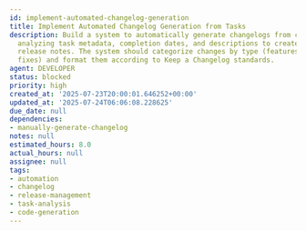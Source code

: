 ```yaml
---
id: implement-automated-changelog-generation
title: Implement Automated Changelog Generation from Tasks
description: Build a system to automatically generate changelogs from completed tasks,
  analyzing task metadata, completion dates, and descriptions to create structured
  release notes. The system should categorize changes by type (features, improvements,
  fixes) and format them according to Keep a Changelog standards.
agent: DEVELOPER
status: blocked
priority: high
created_at: '2025-07-23T20:00:01.646252+00:00'
updated_at: '2025-07-24T06:06:08.228625'
due_date: null
dependencies:
- manually-generate-changelog
notes: null
estimated_hours: 8.0
actual_hours: null
assignee: null
tags:
- automation
- changelog
- release-management
- task-analysis
- code-generation
---
```



